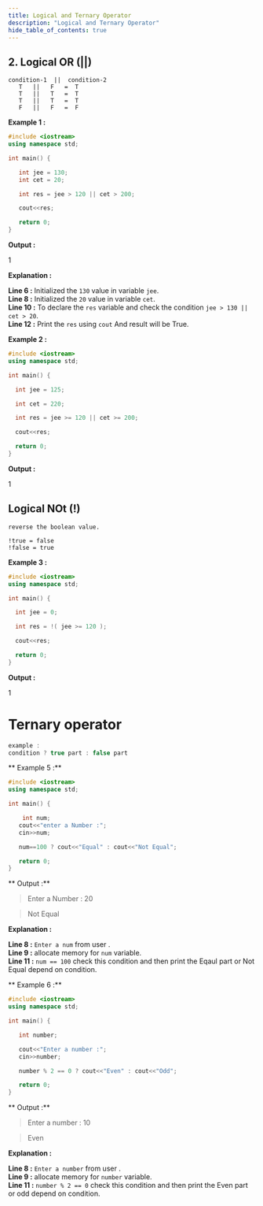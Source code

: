 ```yaml
---
title: Logical and Ternary Operator
description: "Logical and Ternary Operator"
hide_table_of_contents: true
---
```


## 2. Logical OR (||)

```
condition-1  ||  condition-2
   T   ||   F   =  T
   T   ||   T   =  T
   T   ||   T   =  T
   F   ||   F   =  F

```

**Example 1 :**

```cpp
#include <iostream>
using namespace std;

int main() {

   int jee = 130;
   int cet = 20;

   int res = jee > 120 || cet > 200;

   cout<<res;

   return 0;
}
```

**Output :**

1

**Explanation :**

**Line 6 :** Initialized the `130` value in variable `jee`.<br/>
**Line 8 :** Initialized the `20` value in variable `cet`.<br/>
**Line 10 :** To declare the `res` variable and check the condition `jee > 130 || cet > 20`. <br/>
**Line 12 :** Print the `res` using `cout` And result will be True.

**Example 2 :**

```cpp
#include <iostream>
using namespace std;

int main() {

  int jee = 125;

  int cet = 220;

  int res = jee >= 120 || cet >= 200;

  cout<<res;

  return 0;
}
```

**Output :**

1

## Logical NOt (!)

```
reverse the boolean value.

!true = false
!false = true

```

**Example 3 :**

```cpp
#include <iostream>
using namespace std;

int main() {

  int jee = 0;

  int res = !( jee >= 120 );

  cout<<res;

  return 0;
}
```

**Output :**

1

# Ternary operator

```cpp
example :
condition ? true part : false part
```

** Example 5 :**

```cpp
#include <iostream>
using namespace std;

int main() {

    int num;
   cout<<"enter a Number :";
   cin>>num;

   num==100 ? cout<<"Equal" : cout<<"Not Equal";

   return 0;
}
```

** Output :**

> Enter a Number : 20

> Not Equal

**Explanation :**

**Line 8 :** `Enter a num` from user .<br/>
**Line 9 :** allocate memory for `num` variable. <br/>
**Line 11 :** `num == 100` check this condition and then print the Eqaul part or Not Equal depend on condition.

** Example 6 :**

```cpp
#include <iostream>
using namespace std;

int main() {

   int number;

   cout<<"Enter a number :";
   cin>>number;

   number % 2 == 0 ? cout<<"Even" : cout<<"Odd";

   return 0;
}
```

** Output :**

> Enter a number : 10

> Even

**Explanation :**

**Line 8 :** `Enter a number` from user .<br/>
**Line 9 :** allocate memory for `number` variable. <br/>
**Line 11 :** `number % 2 == 0` check this condition and then print the Even part or odd depend on condition.
